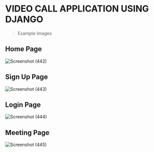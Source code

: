 # **VIDEO CALL APPLICATION USING DJANGO**

> Example Images
## Home Page 
![Screenshot (442)](https://github.com/Arjunan1234/videocall-django/assets/63443618/97dace46-e33c-4d66-a7f7-bf99f1732a2e)
## Sign Up Page
![Screenshot (443)](https://github.com/Arjunan1234/videocall-django/assets/63443618/1a50232b-29d7-4071-999c-1bdcd1eb8b04)
## Login Page
![Screenshot (444)](https://github.com/Arjunan1234/videocall-django/assets/63443618/aa6ae071-829f-4541-87db-3ae363cd8746)
## Meeting Page
![Screenshot (445)](https://github.com/Arjunan1234/videocall-django/assets/63443618/20b64921-c0bf-4bd9-abb7-d43870f444ac)
